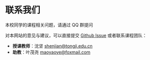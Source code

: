# 联系我们

本校同学的课程相关问题，请通过 QQ 群提问

对本网站的意见与建议，可以直接提交 [Github Issue](https://github.com/Tongji-High-level-Programming-Language/Website/issues) 或者联系课程团队：

+ **授课教师**：沈坚 <shenjian@tongji.edu.cn>
+ **助教**：叶茂尧 <maoyaoye@foxmail.com>
